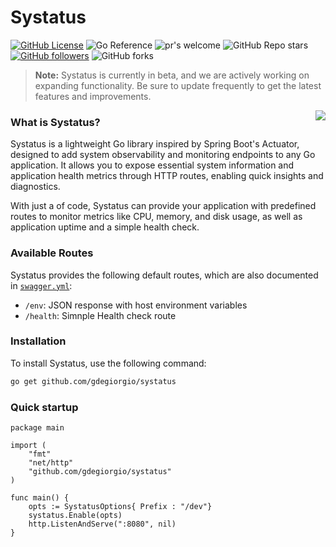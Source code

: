 # Systatus



[![GitHub License](https://img.shields.io/github/license/gdegiorgio/systatus?style=for-the-badge&color=blue&link=https%3A%2F%2Fgithub.com%gdegiorgio%systatus%2Fblob%2Fmain%2FLICENSE)](https://github.com/YourUsername/GopherMetrics/blob/main/LICENSE) 
![Go Reference](https://img.shields.io/badge/reference-grey?style=for-the-badge&logo=go&link=https%3A%2F%2Fgithub.com%gdegiorgio%FsystatUs) 
![pr's welcome](https://img.shields.io/badge/PR'S-WELCOME-green?style=for-the-badge) 
![GitHub Repo stars](https://img.shields.io/github/stars/gdegiorgio/systatus) 
[![GitHub followers](https://img.shields.io/github/followers/gdegiorgio?link=https%3A%2F%2Fgithub.com%2Fgdegiorgio)](https://github.com/gdegiorgio) 
![GitHub forks](https://img.shields.io/github/forks/gdegiorgio/systatus)

> **Note:** Systatus is currently in beta, and we are actively working on expanding functionality. Be sure to update frequently to get the latest features and improvements.

<img src="./resources/assets/systatus.png" align="right">

### What is Systatus?

Systatus is a lightweight Go library inspired by Spring Boot's Actuator, designed to add system observability and monitoring endpoints to any Go application. It allows you to expose essential system information and application health metrics through HTTP routes, enabling quick insights and diagnostics.

With just a of code, Systatus can provide your application with predefined routes to monitor metrics like CPU, memory, and disk usage, as well as application uptime and a simple health check.




### Available Routes

Systatus provides the following default routes, which are also documented in [`swagger.yml`](./swagger.yml):

- `/env`: JSON response with host environment variables
- `/health`: Simnple Health check route



### Installation

To install Systatus, use the following command:

```bash
go get github.com/gdegiorgio/systatus
```


###  Quick startup

```golang
package main

import (
	"fmt"
	"net/http"
	"github.com/gdegiorgio/systatus"
)

func main() {
	opts := SystatusOptions{ Prefix : "/dev"}
	systatus.Enable(opts)
	http.ListenAndServe(":8080", nil)
}
```
